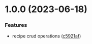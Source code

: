 # 1.0.0 (2023-06-18)

### Features

-   recipe crud operations ([c5921af](https://github.com/julian-one/jubilance/commit/c5921afcc046765322d2561a120ff2521a31973c))
